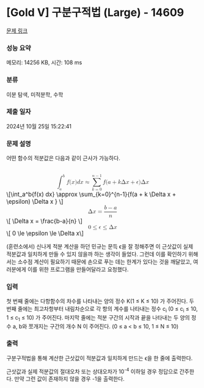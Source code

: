 # [Gold V] 구분구적법 (Large) - 14609 

[문제 링크](https://www.acmicpc.net/problem/14609) 

### 성능 요약

메모리: 14256 KB, 시간: 108 ms

### 분류

이분 탐색, 미적분학, 수학

### 제출 일자

2024년 10월 25일 15:22:41

### 문제 설명

<p>어떤 함수의 적분값은 다음과 같이 근사가 가능하다.</p>

<p><mjx-container class="MathJax" jax="CHTML" display="true" style="font-size: 109%; position: relative;"> <mjx-math display="true" class="MJX-TEX" aria-hidden="true" style="margin-left: 0px; margin-right: 0px;"><mjx-msubsup><mjx-mo class="mjx-lop"><mjx-c class="mjx-c222B TEX-S2"></mjx-c></mjx-mo><mjx-script style="vertical-align: -0.896em; margin-left: -0.388em;"><mjx-mi class="mjx-i" size="s" style="margin-left: 0.647em;"><mjx-c class="mjx-c1D44F TEX-I"></mjx-c></mjx-mi><mjx-spacer style="margin-top: 1.665em;"></mjx-spacer><mjx-mi class="mjx-i" size="s"><mjx-c class="mjx-c1D44E TEX-I"></mjx-c></mjx-mi></mjx-script></mjx-msubsup><mjx-texatom space="2" texclass="ORD"><mjx-mi class="mjx-i"><mjx-c class="mjx-c1D453 TEX-I"></mjx-c></mjx-mi><mjx-mo class="mjx-n"><mjx-c class="mjx-c28"></mjx-c></mjx-mo><mjx-mi class="mjx-i"><mjx-c class="mjx-c1D465 TEX-I"></mjx-c></mjx-mi><mjx-mo class="mjx-n"><mjx-c class="mjx-c29"></mjx-c></mjx-mo><mjx-mi class="mjx-i"><mjx-c class="mjx-c1D451 TEX-I"></mjx-c></mjx-mi><mjx-mi class="mjx-i"><mjx-c class="mjx-c1D465 TEX-I"></mjx-c></mjx-mi></mjx-texatom><mjx-mo class="mjx-n" space="4"><mjx-c class="mjx-c2248"></mjx-c></mjx-mo><mjx-munderover space="4"><mjx-over style="padding-bottom: 0.142em; padding-left: 0.058em;"><mjx-texatom size="s" texclass="ORD"><mjx-mi class="mjx-i"><mjx-c class="mjx-c1D45B TEX-I"></mjx-c></mjx-mi><mjx-mo class="mjx-n"><mjx-c class="mjx-c2212"></mjx-c></mjx-mo><mjx-mn class="mjx-n"><mjx-c class="mjx-c31"></mjx-c></mjx-mn></mjx-texatom></mjx-over><mjx-box><mjx-munder><mjx-row><mjx-base><mjx-mo class="mjx-lop"><mjx-c class="mjx-c2211 TEX-S2"></mjx-c></mjx-mo></mjx-base></mjx-row><mjx-row><mjx-under style="padding-top: 0.167em; padding-left: 0.086em;"><mjx-texatom size="s" texclass="ORD"><mjx-mi class="mjx-i"><mjx-c class="mjx-c1D458 TEX-I"></mjx-c></mjx-mi><mjx-mo class="mjx-n"><mjx-c class="mjx-c3D"></mjx-c></mjx-mo><mjx-mn class="mjx-n"><mjx-c class="mjx-c30"></mjx-c></mjx-mn></mjx-texatom></mjx-under></mjx-row></mjx-munder></mjx-box></mjx-munderover><mjx-texatom space="2" texclass="ORD"><mjx-mi class="mjx-i"><mjx-c class="mjx-c1D453 TEX-I"></mjx-c></mjx-mi><mjx-mo class="mjx-n"><mjx-c class="mjx-c28"></mjx-c></mjx-mo><mjx-mi class="mjx-i"><mjx-c class="mjx-c1D44E TEX-I"></mjx-c></mjx-mi><mjx-mo class="mjx-n" space="3"><mjx-c class="mjx-c2B"></mjx-c></mjx-mo><mjx-mi class="mjx-i" space="3"><mjx-c class="mjx-c1D458 TEX-I"></mjx-c></mjx-mi><mjx-mi class="mjx-n"><mjx-c class="mjx-c394"></mjx-c></mjx-mi><mjx-mi class="mjx-i"><mjx-c class="mjx-c1D465 TEX-I"></mjx-c></mjx-mi><mjx-mo class="mjx-n" space="3"><mjx-c class="mjx-c2B"></mjx-c></mjx-mo><mjx-mi class="mjx-i" space="3"><mjx-c class="mjx-c1D716 TEX-I"></mjx-c></mjx-mi><mjx-mo class="mjx-n"><mjx-c class="mjx-c29"></mjx-c></mjx-mo><mjx-mi class="mjx-n"><mjx-c class="mjx-c394"></mjx-c></mjx-mi><mjx-mi class="mjx-i"><mjx-c class="mjx-c1D465 TEX-I"></mjx-c></mjx-mi></mjx-texatom></mjx-math><mjx-assistive-mml unselectable="on" display="block"><math xmlns="http://www.w3.org/1998/Math/MathML" display="block"><msubsup><mo data-mjx-texclass="OP">∫</mo><mi>a</mi><mi>b</mi></msubsup><mrow data-mjx-texclass="ORD"><mi>f</mi><mo stretchy="false">(</mo><mi>x</mi><mo stretchy="false">)</mo><mi>d</mi><mi>x</mi></mrow><mo>≈</mo><munderover><mo data-mjx-texclass="OP">∑</mo><mrow data-mjx-texclass="ORD"><mi>k</mi><mo>=</mo><mn>0</mn></mrow><mrow data-mjx-texclass="ORD"><mi>n</mi><mo>−</mo><mn>1</mn></mrow></munderover><mrow data-mjx-texclass="ORD"><mi>f</mi><mo stretchy="false">(</mo><mi>a</mi><mo>+</mo><mi>k</mi><mi mathvariant="normal">Δ</mi><mi>x</mi><mo>+</mo><mi>ϵ</mi><mo stretchy="false">)</mo><mi mathvariant="normal">Δ</mi><mi>x</mi></mrow></math></mjx-assistive-mml><span aria-hidden="true" class="no-mathjax mjx-copytext">\[\int_a^b{f(x) dx} \approx  \sum_{k=0}^{n-1}{f(a + k \Delta x + \epsilon) \Delta x } \]</span></mjx-container><mjx-container class="MathJax" jax="CHTML" display="true" style="font-size: 109%; position: relative;"><mjx-math display="true" class="MJX-TEX" aria-hidden="true" style="margin-left: 0px; margin-right: 0px;"><mjx-mi class="mjx-n"><mjx-c class="mjx-c394"></mjx-c></mjx-mi><mjx-mi class="mjx-i"><mjx-c class="mjx-c1D465 TEX-I"></mjx-c></mjx-mi><mjx-mo class="mjx-n" space="4"><mjx-c class="mjx-c3D"></mjx-c></mjx-mo><mjx-mfrac space="4"><mjx-frac type="d"><mjx-num><mjx-nstrut type="d"></mjx-nstrut><mjx-mrow><mjx-mi class="mjx-i"><mjx-c class="mjx-c1D44F TEX-I"></mjx-c></mjx-mi><mjx-mo class="mjx-n" space="3"><mjx-c class="mjx-c2212"></mjx-c></mjx-mo><mjx-mi class="mjx-i" space="3"><mjx-c class="mjx-c1D44E TEX-I"></mjx-c></mjx-mi></mjx-mrow></mjx-num><mjx-dbox><mjx-dtable><mjx-line type="d"></mjx-line><mjx-row><mjx-den><mjx-dstrut type="d"></mjx-dstrut><mjx-mi class="mjx-i"><mjx-c class="mjx-c1D45B TEX-I"></mjx-c></mjx-mi></mjx-den></mjx-row></mjx-dtable></mjx-dbox></mjx-frac></mjx-mfrac></mjx-math><mjx-assistive-mml unselectable="on" display="block"><math xmlns="http://www.w3.org/1998/Math/MathML" display="block"><mi mathvariant="normal">Δ</mi><mi>x</mi><mo>=</mo><mfrac><mrow><mi>b</mi><mo>−</mo><mi>a</mi></mrow><mi>n</mi></mfrac></math></mjx-assistive-mml><span aria-hidden="true" class="no-mathjax mjx-copytext">\[ \Delta x = \frac{b-a}{n} \]</span></mjx-container><mjx-container class="MathJax" jax="CHTML" display="true" style="font-size: 109%; position: relative;"><mjx-math display="true" class="MJX-TEX" aria-hidden="true" style="margin-left: 0px; margin-right: 0px;"><mjx-mn class="mjx-n"><mjx-c class="mjx-c30"></mjx-c></mjx-mn><mjx-mo class="mjx-n" space="4"><mjx-c class="mjx-c2264"></mjx-c></mjx-mo><mjx-mi class="mjx-i" space="4"><mjx-c class="mjx-c1D716 TEX-I"></mjx-c></mjx-mi><mjx-mo class="mjx-n" space="4"><mjx-c class="mjx-c2264"></mjx-c></mjx-mo><mjx-mi class="mjx-n" space="4"><mjx-c class="mjx-c394"></mjx-c></mjx-mi><mjx-mi class="mjx-i"><mjx-c class="mjx-c1D465 TEX-I"></mjx-c></mjx-mi></mjx-math><mjx-assistive-mml unselectable="on" display="block"><math xmlns="http://www.w3.org/1998/Math/MathML" display="block"><mn>0</mn><mo>≤</mo><mi>ϵ</mi><mo>≤</mo><mi mathvariant="normal">Δ</mi><mi>x</mi></math></mjx-assistive-mml><span aria-hidden="true" class="no-mathjax mjx-copytext">\[ 0 \le \epsilon \le \Delta x\]</span> </mjx-container></p>

<p>(훈련소에서) 신나게 적분 계산을 하던 민규는 문득 ϵ을 잘 정해주면 이 근삿값이 실제 적분값과 일치하게 만들 수 있지 않을까 하는 생각이 들었다. 그런데 이를 확인하기 위해서는 소수점 계산이 필요하기 때문에 손으로 푸는 데는 한계가 있다는 것을 깨달았고, 여러분에게 이를 위한 프로그램을 만들어달라고 요청했다.</p>

### 입력 

 <p>첫 번째 줄에는 다항함수의 차수를 나타내는 양의 정수 K(1 ≤ K ≤ 10) 가 주어진다. 두 번째 줄에는 최고차항부터 내림차순으로 각 항의 계수를 나타내는 정수 c<sub>i</sub> (0 ≤ c<sub>i</sub> ≤ 10, 1 ≤ c<sub>1</sub> ≤ 10) 가 주어진다. 마지막 줄에는 적분 구간의 시작과 끝을 나타내는 두 양의 정수 a, b와 쪼개지는 구간의 개수 N 이 주어진다. (0 ≤ a < b ≤ 10, 1 ≤ N ≤ 10)</p>

### 출력 

 <p>구분구적법을 통해 계산한 근삿값이 적분값과 일치하게 만드는 ϵ을 한 줄에 출력한다.</p>

<p>근삿값과 실제 적분값의 절대오차 또는 상대오차가 10<sup>-4</sup> 이하일 경우 정답으로 간주한다. 만약 그런 값이 존재하지 않을 경우 -1을 출력한다.</p>

